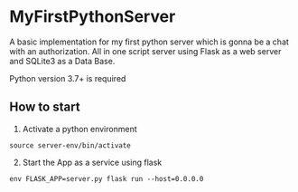 # MyFirstPythonServer

A basic implementation for my first python server which is gonna be a chat with an authorization.
All in one script server using Flask as a web server and SQLite3 as a Data Base.

Python version 3.7+ is required

## How to start

1. Activate a python environment

`source server-env/bin/activate`

2. Start the App as a service using flask

`env FLASK_APP=server.py flask run --host=0.0.0.0`